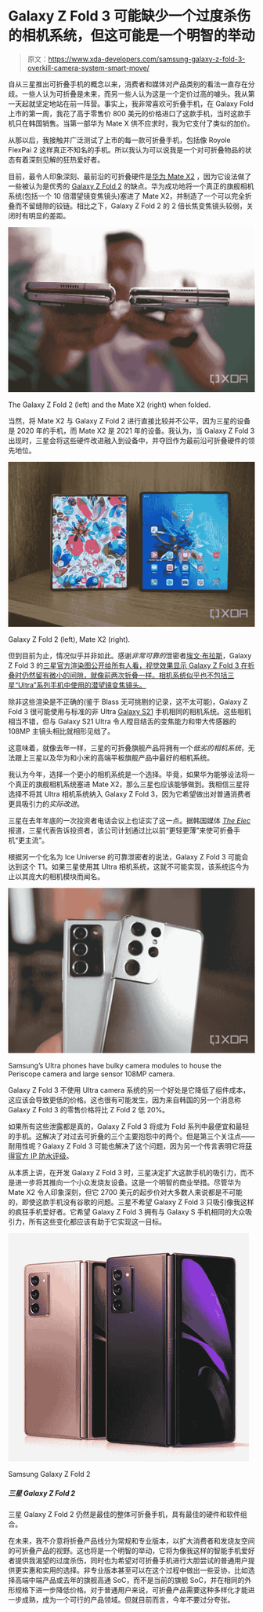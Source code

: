 # Galaxy Z Fold 3 可能缺少一个过度杀伤的相机系统，但这可能是一个明智的举动

> 原文：<https://www.xda-developers.com/samsung-galaxy-z-fold-3-overkill-camera-system-smart-move/>

自从三星推出可折叠手机的概念以来，消费者和媒体对产品类别的看法一直存在分歧。一些人认为可折叠是未来，而另一些人认为这是一个定价过高的噱头。我从第一天起就坚定地站在前一阵营。事实上，我非常喜欢可折叠手机，在 Galaxy Fold 上市的第一周，我花了高于零售价 800 美元的价格进口了这款手机，当时这款手机只在韩国销售。当第一部华为 Mate X 供不应求时，我为它支付了类似的加价。

从那以后，我接触并广泛测试了上市的每一款可折叠手机，包括像 Royole FlexPai 2 这样真正不知名的手机。所以我认为可以说我是一个对可折叠物品的状态有着深刻见解的狂热爱好者。

目前，最令人印象深刻、最前沿的可折叠硬件是[华为 Mate X2](https://www.xda-developers.com/huawei-mate-x2-review/) ，因为它设法做了一些被认为是优秀的 [Galaxy Z Fold 2](https://www.xda-developers.com/samsung-galaxy-z-fold-2/) 的缺点。华为成功地将一个真正的旗舰相机系统(包括一个 10 倍潜望镜变焦镜头)塞进了 Mate X2，并制造了一个可以完全折叠而不留缝隙的铰链。相比之下，Galaxy Z Fold 2 的 2 倍长焦变焦镜头较弱，关闭时有明显的差距。

 <picture>![the Mate X2 and the Galaxy Z Fold 2](img/44a0ae87242340c93d0126098c5e7d43.png)</picture> 

The Galaxy Z Fold 2 (left) and the Mate X2 (right) when folded.

当然，将 Mate X2 与 Galaxy Z Fold 2 进行直接比较并不公平，因为三星的设备是 2020 年的手机，而 Mate X2 是 2021 年的设备。我认为，当 Galaxy Z Fold 3 出现时，三星会将这些硬件改进融入到设备中，并夺回作为最前沿可折叠硬件的领先地位。

 <picture>![The Samsung Galaxy Z Fold 2 (left) and the Huawei Mate X2](img/ff01b3cade8f35fdbd7a25568846a24b.png)</picture> 

Galaxy Z Fold 2 (left), Mate X2 (right).

但到目前为止，情况似乎并非如此。感谢*非常可靠的*泄密者[埃文·布拉斯](https://twitter.com/evleaks)，Galaxy Z Fold 3 的[三星官方渲染图公开给所有人看，视觉效果显示 Galaxy Z Fold 3 在折叠时仍然留有微小的间隙，就像前两次折叠一样。相机系统似乎也不包括三星“Ultra”系列手机中使用的潜望镜变焦镜头。](https://www.xda-developers.com/galaxy-unpacked-massive-leak/)

除非这些渲染是不正确的(鉴于 Blass 无可挑剔的记录，这不太可能)，Galaxy Z Fold 3 很可能使用与标准的非 Ultra [Galaxy S21](https://www.xda-developers.com/samsung-galaxy-s21/) 手机相同的相机系统。这些相机相当不错，但与 Galaxy S21 Ultra 令人瞠目结舌的变焦能力和带大传感器的 108MP 主镜头相比就相形见绌了。

这意味着，就像去年一样，三星的可折叠旗舰产品将拥有一个*低劣的相机系统*，无法跟上三星以及华为和小米的高端平板旗舰产品中最好的相机系统。

我认为今年，选择一个更小的相机系统是一个选择。毕竟，如果华为能够设法将一个真正的旗舰相机系统塞进 Mate X2，那么三星也应该能够做到。我相信三星将选择不将其 Ultra 相机系统纳入 Galaxy Z Fold 3，因为它希望做出对普通消费者更具吸引力的*实际改进*。

三星在去年年底的一次投资者电话会议上也证实了这一点。据韩国媒体 *[The Elec](http://www.thelec.net/news/articleView.html?idxno=1948)* 报道，三星代表告诉投资者，该公司计划通过比以前“更轻更薄”来使可折叠手机“更主流”。

根据另一个化名为 Ice Universe 的可靠泄密者的说法，Galaxy Z Fold 3 可能会达到这个 T1。如果三星使用其 Ultra 相机系统，这就不可能实现，该系统迄今为止以其庞大的相机模块而闻名。

 <picture>![The camera systems of the Note 20 Ultra and S21 Ultra](img/5a1f36fcf0552769605068212901eca5.png)</picture> 

Samsung’s Ultra phones have bulky camera modules to house the Periscope camera and large sensor 108MP camera.

Galaxy Z Fold 3 不使用 Ultra camera 系统的另一个好处是它降低了组件成本，这应该会导致更低的价格。这也很有可能发生，因为来自韩国的另一个消息称 Galaxy Z Fold 3 的零售价格将比 Z Fold 2 低 20%。

如果所有这些泄露都是真的，Galaxy Z Fold 3 将成为 Fold 系列中最便宜和最轻的手机。这解决了对过去可折叠的三个主要抱怨中的两个。但是第三个关注点——耐用性呢？Galaxy Z Fold 3 可能也解决了这个问题，因为另一个传言表明它将[获得官方 IP 防水评级](https://twitter.com/MaxWinebach/status/1414812326054797317)。

从本质上讲，在开发 Galaxy Z Fold 3 时，三星决定扩大这款手机的吸引力，而不是进一步将其推向一个小众发烧友设备。这是一个明智的商业举措。尽管华为 Mate X2 令人印象深刻，但它 2700 美元的起步价对大多数人来说都是不可能的，即使这款手机没有谷歌的问题。三星不希望 Galaxy Z Fold 3 只吸引像我这样的疯狂手机爱好者。它希望 Galaxy Z Fold 3 拥有与 Galaxy S 手机相同的大众吸引力，所有这些变化都应该有助于它实现这一目标。

 <picture>![The Samsung Galaxy Z Fold 2 is still the best overall foldable phone with the best combination of hardware and software around.](img/52ec3bab94c6407459167c4e15e5ce65.png)</picture> 

Samsung Galaxy Z Fold 2

##### 三星 Galaxy Z Fold 2

三星 Galaxy Z Fold 2 仍然是最佳的整体可折叠手机，具有最佳的硬件和软件组合。

在未来，我不介意将折叠产品线分为常规和专业版本，以扩大消费者和发烧友空间的可折叠产品的视野。这也将是一个明智的举动，它将为像我这样的智能手机爱好者提供我渴望的过度杀伤，同时也为希望对可折叠手机进行大胆尝试的普通用户提供更实惠和实用的选择。非专业版本甚至可以在这个过程中做出一些妥协，比如选择高端中端产品或去年的旗舰高通 SoC，而不是当前的旗舰 SoC，并在相同的外形规格下进一步降低价格。对于普通用户来说，可折叠产品需要这种多样化才能进一步成熟，成为一个可行的产品领域。但就目前而言，今年不要过分夸张。